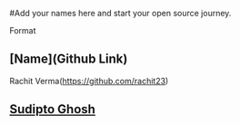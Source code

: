#Add your names here and start your open source journey.

Format 
## [Name](Github Link)
   Rachit Verma(https://github.com/rachit23)
## [Sudipto Ghosh](https://github.com/pydevsg/)
